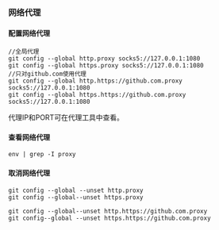 ### 网络代理

#### 配置网络代理

```shell
//全局代理
git config --global http.proxy socks5://127.0.0.1:1080
git config --global https.proxy socks5://127.0.0.1:1080
//只对github.com使用代理
git config --global http.https://github.com.proxy socks5://127.0.0.1:1080
git config --global https.https://github.com.proxy socks5://127.0.0.1:1080
```

代理IP和PORT可在代理工具中查看。

#### 查看网络代理

```
env | grep -I proxy
```

#### 取消网络代理

```shell
git config --global --unset http.proxy
git config --global--unset https.proxy

git config --global--unset http.https://github.com.proxy
git config--global --unset https.https://github.com.proxy
```

